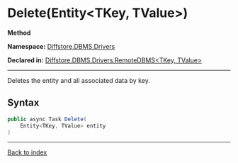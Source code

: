 # Delete(Entity<TKey, TValue>)

**Method**

**Namespace:** [Diffstore.DBMS.Drivers](Diffstore.DBMS.Drivers.md)

**Declared in:** [Diffstore.DBMS.Drivers.RemoteDBMS<TKey, TValue>](Diffstore.DBMS.Drivers.RemoteDBMS{TKey,TValue}.md)

------



Deletes the entity and all associated data by key.


## Syntax

```csharp
public async Task Delete(
	Entity<TKey, TValue> entity
)
```

------

[Back to index](index.md)